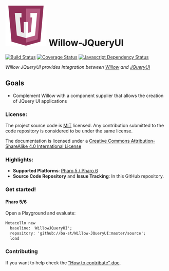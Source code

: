 ![Logo](resources/logos/128x128.png) Willow-JQueryUI
======
[![Build Status](https://travis-ci.org/ba-st/Willow-JQueryUI.svg?branch=master)](https://travis-ci.org/ba-st/Willow-JQueryUI)
[![Coverage Status](https://coveralls.io/repos/github/ba-st/Willow-JQueryUI/badge.svg?branch=master)](https://coveralls.io/github/ba-st/Willow-JQueryUI?branch=master)
[![Javascript Dependency Status](https://david-dm.org/ba-st/Willow-JQueryUI.svg)](https://david-dm.org/ba-st/Willow-JQueryUI)

*Willow JQueryUI provides integration between [Willow](https://github.com/ba-st/Willow) and [JQueryUI](http://jqueryui.com/)*

## Goals
- Complement Willow with a component supplier that allows the creation of JQuery UI applications

### License:
The project source code is [MIT](LICENSE) licensed. Any contribution submitted to the code repository is considered to be under the same license.

The documentation is licensed under a [Creative Commons Attribution-ShareAlike 4.0 International License](http://creativecommons.org/licenses/by-sa/4.0/)

### Highlights:
- **Supported Platforms**: [Pharo 5 / Pharo 6](http://www.pharo.org/)
- **Source Code Repository** and **Issue Tracking**: In this GitHub repository.

### Get started!

#### Pharo 5/6

Open a Playground and evaluate:

```smalltalk
Metacello new
  baseline: 'WillowJQueryUI';
  repository: 'github://ba-st/Willow-JQueryUI:master/source';
  load
```

### Contributing
If you want to help check the ["How to contribute" doc](CONTRIBUTING.md).
